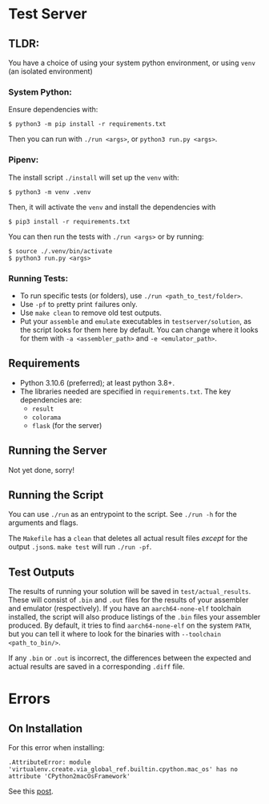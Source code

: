 # Test Server

## TLDR:
You have a choice of using your system python environment, or using `venv` (an isolated environment)

### System Python:
Ensure dependencies with:
```
$ python3 -m pip install -r requirements.txt
```
Then you can run with `./run <args>`, or `python3 run.py <args>`.

### Pipenv:
The install script `./install` will set up the `venv` with:
```
$ python3 -m venv .venv
```
Then, it will activate the `venv` and install the dependencies with
```
$ pip3 install -r requirements.txt
```
You can then run the tests with `./run <args>` or by running:
```
$ source ./.venv/bin/activate
$ python3 run.py <args>
```


### Running Tests:
- To run specific tests (or folders), use `./run <path_to_test/folder>`.
- Use `-pf` to `p`retty print `f`ailures only.
- Use `make clean` to remove old test outputs.
- Put your `assemble` and `emulate` executables in `testserver/solution`, as the script looks for them here by default. 
    You can change where it looks for them with `-a <assembler_path>` and `-e <emulator_path>`.

## Requirements
- Python 3.10.6 (preferred); at least python 3.8+.
- The libraries needed are specified in `requirements.txt`. 
    The key dependencies are:
  - `result`
  - `colorama`
  - `flask` (for the server)

## Running the Server

Not yet done, sorry!


## Running the Script

You can use `./run` as an entrypoint to the script.
See `./run -h` for the arguments and flags.

The `Makefile` has a `clean` that deletes all actual result files *except* for the output `.json`s.
`make test` will run `./run -pf`.

## Test Outputs

The results of running your solution will be saved in `test/actual_results`.
These will consist of `.bin` and `.out` files for the results of your assembler and emulator (respectively).
If you have an `aarch64-none-elf` toolchain installed, the script will also produce listings of the `.bin` files your assembler produced.
By default, it tries to find `aarch64-none-elf` on the system `PATH`, but you can tell it where to look for the binaries with `--toolchain <path_to_bin/>`.

If any `.bin` or `.out` is incorrect, the differences between the expected and actual results are saved in a corresponding `.diff` file.

# Errors

## On Installation


For this error when installing: 
```
.AttributeError: module 'virtualenv.create.via_global_ref.builtin.cpython.mac_os' has no attribute 'CPython2macOsFramework'
```
See this [post](https://techoverflow.net/2022/02/03/how-to-fix-tox-attributeerror-module-virtualenv-create-via_global_ref-builtin-cpython-mac_os-has-no-attribute-cpython2macosarmframework/).
 

